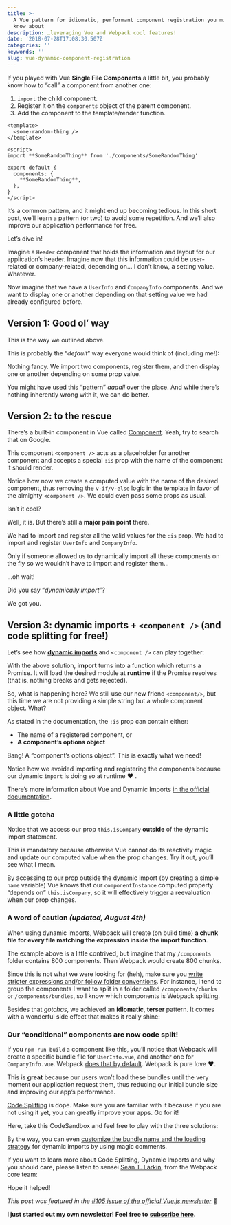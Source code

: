 ```yaml
---
title: >-
  A Vue pattern for idiomatic, performant component registration you might not
  know about
description: …leveraging Vue and Webpack cool features!
date: '2018-07-28T17:08:30.507Z'
categories: ''
keywords: ''
slug: vue-dynamic-component-registration
---
```


If you played with Vue **Single File Components** a little bit, you probably know how to “call” a component from another one:

1.  `import` the child component.
2.  Register it on the `components` object of the parent component.
3.  Add the component to the template/render function.

```vue
<template>
  <some-random-thing />
</template>

<script>
import **SomeRandomThing** from './components/SomeRandomThing'

export default {
  components: {
    **SomeRandomThing**,
  },
}
</script>
```

It’s a common pattern, and it might end up becoming tedious. In this short post, we’ll learn a pattern (or two) to avoid some repetition. And we‘ll also improve our application performance for free.

Let’s dive in!

Imagine a `Header` component that holds the information and layout for our application’s header. Imagine now that this information could be user-related or company-related, depending on… I don’t know, a setting value. Whatever.

Now imagine that we have a `UserInfo` and `CompanyInfo` components. And we want to display one or another depending on that setting value we had already configured before.

## Version 1: Good ol’ way

This is the way we outlined above.

This is probably the “_default_” way everyone would think of (including me!):

Nothing fancy. We import two components, register them, and then display one or another depending on some prop value.

You might have used this “pattern” _aaaall_ over the place. And while there’s nothing inherently wrong with it, we can do better.

## Version 2: <component /> to the rescue

There’s a built-in component in Vue called [Component](https://vuejs.org/v2/guide/components.html#Dynamic-Components). Yeah, try to search that on Google.

This component `<component />` acts as a placeholder for another component and accepts a special `:is` prop with the name of the component it should render.

Notice how now we create a computed value with the name of the desired component, thus removing the `v-if/v-else` logic in the template in favor of the almighty `<component />`. We could even pass some props as usual.

Isn’t it cool?

Well, it is. But there’s still a **major pain point** there.

We had to import and register all the valid values for the `:is` prop. We had to import and register `UserInfo` and `CompanyInfo`.

Only if someone allowed us to dynamically import all these components on the fly so we wouldn’t have to import and register them…

…oh wait!

Did you say “_dynamically import_”?

We got you.

## Version 3: dynamic imports + `<component />` (and code splitting for free!)

Let’s see how [**dynamic imports**](https://webpack.js.org/guides/code-splitting/#dynamic-imports) and `<component />` can play together:

With the above solution, **import** turns into a function which returns a Promise. It will load the desired module at **runtime** if the Promise resolves (that is, nothing breaks and gets rejected).

So, what is happening here? We still use our new friend `<component/>`, but this time we are not providing a simple string but a whole component object. What?

As stated in the documentation, the `:is` prop can contain either:

- The name of a registered component, or
- **A component’s options object**

Bang! A “component’s options object”. This is exactly what we need!

Notice how we avoided importing and registering the components because our dynamic `import` is doing so at runtime ❤ .

There’s more information about Vue and Dynamic Imports [in the official documentation](https://vuejs.org/v2/guide/components-dynamic-async.html).

### A little gotcha

Notice that we access our prop `this.isCompany` **outside** of the dynamic import statement.

This is mandatory because otherwise Vue cannot do its reactivity magic and update our computed value when the prop changes. Try it out, you’ll see what I mean.

By accessing to our prop outside the dynamic import (by creating a simple `name` variable) Vue knows that our `componentInstance` computed property “depends on” `this.isCompany`, so it will effectively trigger a reevaluation when our prop changes.

### A word of caution _(updated, August 4th)_

When using dynamic imports, Webpack will create (on build time) **a chunk file for every file matching the expression inside the import function**.

The example above is a little contrived, but imagine that my `/components` folder contains 800 components. Then Webpack would create 800 chunks.

Since this is not what we were looking for (heh), make sure you [write stricter expressions and/or follow folder conventions](https://twitter.com/TheLarkInn/status/1025918613557981184). For instance, I tend to group the components I want to split in a folder called `/components/chunks` or `/components/bundles`, so I know which components is Webpack splitting.

Besides that _gotchas_, we achieved an **idiomatic**, **terser** pattern. It comes with a wonderful side effect that makes it really shine:

### Our “conditional” components are now code split!

If you `npm run build` a component like this, you’ll notice that Webpack will create a specific bundle file for `UserInfo.vue`, and another one for `CompanyInfo.vue`. Webpack [does that by default](https://webpack.js.org/guides/code-splitting/#dynamic-imports). Webpack is pure love ❤.

This is **great** because our users won’t load these bundles until the very moment our application request them, thus reducing our initial bundle size and improving our app’s performance.

[Code Splitting](https://webpack.js.org/guides/code-splitting/) is dope. Make sure you are familiar with it because if you are not using it yet, you can greatly improve your apps. Go for it!

Here, take this CodeSandbox and feel free to play with the three solutions:

By the way, you can even [customize the bundle name and the loading strategy](https://webpack.js.org/api/module-methods/#import-) for dynamic imports by using magic comments.

If you want to learn more about Code Splitting, Dynamic Imports and why you should care, please listen to sensei [Sean T. Larkin](https://medium.com/u/393110b0b9e4), from the Webpack core team:

Hope it helped!

_This post was featured in the_ [_#105 issue of the official Vue.js newsletter_](https://www.getrevue.co/profile/vuenewsletter/issues/105-vue-js-sprint-sneak-peek-get-the-vuevixens-scholarship-for-vue-js-london-125646) 💃

**I just started out my own newsletter! Feel free to** [**subscribe here**](https://buttondown.email/afontcu)**.**
